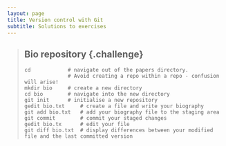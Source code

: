```yaml
---
layout: page
title: Version control with Git  
subtitle: Solutions to exercises
---
```


> ## Bio repository {.challenge}
> 
> ```{.bash}
> cd			# navigate out of the papers directory. 
>      			# Avoid creating a repo within a repo - confusion will arise!
> mkdir bio		# create a new directory
> cd bio		# navigate into the new directory
> git init		# initialise a new repository
> gedit bio.txt		# create a file and write your biography
> git add bio.txt	# add your biography file to the staging area
> git commit 		# commit your staged changes
> gedit bio.tx		# edit your file
> git diff bio.txt	# display differences between your modified file and the last committed version
> ```
